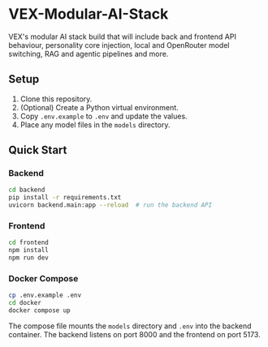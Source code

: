 # VEX-Modular-AI-Stack
VEX's modular AI stack build that will include back and frontend API behaviour, personality core injection, local and OpenRouter model switching, RAG and agentic pipelines and more.

## Setup
1. Clone this repository.
2. (Optional) Create a Python virtual environment.
3. Copy `.env.example` to `.env` and update the values.
4. Place any model files in the `models` directory.

## Quick Start

### Backend
```bash
cd backend
pip install -r requirements.txt
uvicorn backend.main:app --reload  # run the backend API
```

### Frontend
```bash
cd frontend
npm install
npm run dev
```

### Docker Compose
```bash
cp .env.example .env
cd docker
docker compose up
```

The compose file mounts the `models` directory and `.env` into the backend container. The backend listens on port 8000 and the frontend on port 5173.
